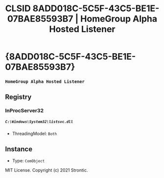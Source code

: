 ﻿---
title: "CLSID 8ADD018C-5C5F-43C5-BE1E-07BAE85593B7 | HomeGroup Alpha Hosted Listener"
excerpt: What is COM-Object CLSID 8ADD018C-5C5F-43C5-BE1E-07BAE85593B7?
---

# {8ADD018C-5C5F-43C5-BE1E-07BAE85593B7}

### `HomeGroup Alpha Hosted Listener`

## Registry


### InProcServer32

##### `C:\Windows\System32\listsvc.dll`
* ThreadingModel: `Both`

## Instance

* Type: `ComObject`

MIT License. Copyright (c) 2021 Strontic.


